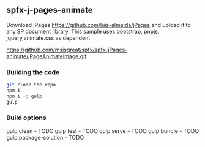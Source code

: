 ## spfx-j-pages-animate

Download jPages https://github.com/luis-almeida/jPages and upload it to any SP document library. 
This sample uses bootstrap, pnpjs, jquery,animate.css  as dependent 

https://github.com/msisgreat/spfx/spfx-jPages-animate/jPageAnimateImage.gif

### Building the code

```bash
git clone the repo
npm i
npm i -g gulp
gulp
```

### Build options

gulp clean - TODO
gulp test - TODO
gulp serve - TODO
gulp bundle - TODO
gulp package-solution - TODO

